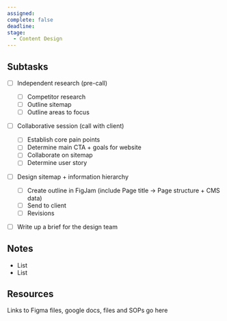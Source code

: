 ```yaml
---
assigned: 
complete: false
deadline: 
stage:
  - Content Design
---
```

## Subtasks

- [ ] Independent research (pre-call)
    - [ ] Competitor research
    - [ ] Outline sitemap
    - [ ] Outline areas to focus
- [ ] Collaborative session (call with client)
    - [ ] Establish core pain points
    - [ ] Determine main CTA + goals for website
    - [ ] Collaborate on sitemap
    - [ ] Determine user story
- [ ] Design sitemap + information hierarchy
    - [ ] Create outline in FigJam (include Page title → Page structure + CMS data)
    - [ ] Send to client
    - [ ] Revisions
- [ ] Write up a brief for the design team




##  Notes
- List
- List


## Resources
Links to Figma files, google docs, files and SOPs go here